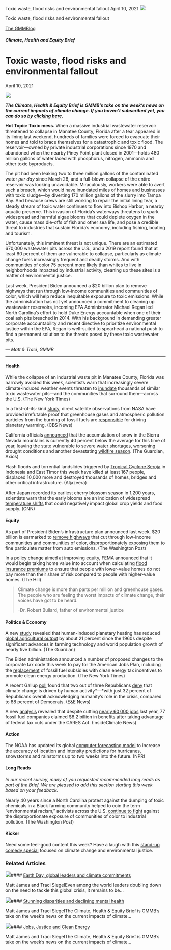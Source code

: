 



Toxic waste, flood risks and environmental fallout
April 10, 2021
![](data:image/gif;base64,R0lGODlhAQABAAAAACH5BAEKAAEALAAAAAABAAEAAAICTAEAOw==)![](https://www.gmmb.com/wp-content/uploads/2021/04/Picture1.jpg)



Toxic waste, flood risks and environmental fallout





 [The GMMBlog](/blog/)



##### Climate, Health and Equity Brief

 Toxic waste, flood risks and environmental fallout
==================================================


April 10, 2021



![](data:image/gif;base64,R0lGODlhAQABAAAAACH5BAEKAAEALAAAAAABAAEAAAICTAEAOw==)![](https://www.gmmb.com/wp-content/uploads/2021/04/Picture1-552x552.jpg) 


***The Climate, Health & Equity Brief is GMMB’s take on the week’s news on the current impacts of climate change. If you haven’t subscribed yet, you can do so by [clicking here](https://mailchimp.us4.list-manage.com/subscribe?u=f2f8c4bdabe1a2a83f914e813&id=4a13a601e2).***


**Hot Topic: Toxic mess.** When a massive industrial wastewater reservoir threatened to collapse in Manatee County, Florida after a tear appeared in its lining last weekend, hundreds of families were forced to evacuate their homes and told to brace themselves for a catastrophic and toxic flood. The reservoir—owned by private industrial corporations since 1970 and abandoned when the nearby Piney Point plant closed in 2001—holds 480 million gallons of water laced with phosphorus, nitrogen, ammonia and other toxic byproducts.


The pit had been leaking two to three million gallons of the contaminated water *per day* since March 26, and a full-blown collapse of the entire reservoir was looking unavoidable. Miraculously, workers were able to avert such a breach, which would have inundated miles of homes and businesses with toxic sludge—by diverting 170 million gallons of the slurry into Tampa Bay. And because crews are still working to repair the initial lining tear, a steady stream of toxic water continues to flow into Bishop Harbor, a nearby aquatic preserve. This invasion of Florida’s waterways threatens to spark widespread and harmful algae blooms that could deplete oxygen in the water, cause mass die-offs of fish and other sea life, and pose a credible threat to industries that sustain Florida’s economy, including fishing, boating and tourism.


Unfortunately, this imminent threat is not unique. There are an estimated 670,000 wastewater pits across the U.S., and a 2019 report found that at least 60 percent of them are vulnerable to collapse, particularly as climate change fuels increasingly frequent and deadly storms. And with communities of color 75 percent more likely than whites to live in neighborhoods impacted by industrial activity, cleaning up these sites is a matter of environmental justice.


Last week, President Biden announced a $20 billion plan to remove highways that run through low-income communities and communities of color, which will help reduce inequitable exposure to toxic emissions. While the administration has not yet announced a commitment to cleaning up wastewater reservoirs, incoming EPA Administrator Michael Regan led North Carolina’s effort to hold Duke Energy accountable when one of their coal ash pits breached in 2014. With his background in demanding greater corporate accountability and recent directive to prioritize environmental justice within the EPA, Regan is well-suited to spearhead a national push to find a permanent solution to the threats posed by these toxic wastewater pits.        


*— Matt & Traci, GMMB*




---


#### Health


While the collapse of an industrial waste pit in Manatee County, Florida was narrowly avoided this week, scientists warn that increasingly severe climate-induced weather events threaten to [inundate](https://urldefense.com/v3/__https:/mailchimp.us4.list-manage.com/track/click?u=f2f8c4bdabe1a2a83f914e813&id=be60225737&e=17c77271a8__;!!HhhKMSGjjQV-!tSNjJBPmKYL17xj2OeWPH8C1TR9vdLJZEjlo5V4F1sY0n77X0fl2MQCoieXGqPmX%24) thousands of similar toxic wastewater pits—and the communities that surround them—across the U.S. (The New York Times)


In a first-of-its-kind [study](https://urldefense.com/v3/__https:/mailchimp.us4.list-manage.com/track/click?u=f2f8c4bdabe1a2a83f914e813&id=a4676d1ebb&e=17c77271a8__;!!HhhKMSGjjQV-!tSNjJBPmKYL17xj2OeWPH8C1TR9vdLJZEjlo5V4F1sY0n77X0fl2MQCoiQHS0qpS%24), direct satellite observations from NASA have provided irrefutable proof that greenhouse gases and atmospheric pollution particles from the burning of fossil fuels are [responsible](https://urldefense.com/v3/__https:/mailchimp.us4.list-manage.com/track/click?u=f2f8c4bdabe1a2a83f914e813&id=fefac9b2a1&e=17c77271a8__;!!HhhKMSGjjQV-!tSNjJBPmKYL17xj2OeWPH8C1TR9vdLJZEjlo5V4F1sY0n77X0fl2MQCoiQRvheST%24) for driving planetary warming. (CBS News)


California officials [announced](https://urldefense.com/v3/__https:/mailchimp.us4.list-manage.com/track/click?u=f2f8c4bdabe1a2a83f914e813&id=eefb13c985&e=17c77271a8__;!!HhhKMSGjjQV-!tSNjJBPmKYL17xj2OeWPH8C1TR9vdLJZEjlo5V4F1sY0n77X0fl2MQCoiZQG0o__%24) that the accumulation of snow in the Sierra Nevada mountains is currently 40 percent below the average for this time of year, leaving the state vulnerable to severe [water shortages](https://urldefense.com/v3/__https:/mailchimp.us4.list-manage.com/track/click?u=f2f8c4bdabe1a2a83f914e813&id=9009646778&e=17c77271a8__;!!HhhKMSGjjQV-!tSNjJBPmKYL17xj2OeWPH8C1TR9vdLJZEjlo5V4F1sY0n77X0fl2MQCoiflkdrKx%24), worsening drought conditions and another devastating [wildfire season](https://urldefense.com/v3/__https:/mailchimp.us4.list-manage.com/track/click?u=f2f8c4bdabe1a2a83f914e813&id=417d2b0f0b&e=17c77271a8__;!!HhhKMSGjjQV-!tSNjJBPmKYL17xj2OeWPH8C1TR9vdLJZEjlo5V4F1sY0n77X0fl2MQCoifgjsZnr%24). (The Guardian, Axios)


Flash floods and torrential landslides triggered by [Tropical Cyclone Seroja](https://urldefense.com/v3/__https:/mailchimp.us4.list-manage.com/track/click?u=f2f8c4bdabe1a2a83f914e813&id=0199ba891d&e=17c77271a8__;!!HhhKMSGjjQV-!tSNjJBPmKYL17xj2OeWPH8C1TR9vdLJZEjlo5V4F1sY0n77X0fl2MQCoiVKSftCw%24) in Indonesia and East Timor this week have killed at least 167 people, displaced 10,000 more and destroyed thousands of homes, bridges and other critical infrastructure. (Aljazeera)


After Japan recorded its earliest cherry blossom season in 1,200 years, scientists warn that the early blooms are an indication of widespread [temperature shifts](https://urldefense.com/v3/__https:/mailchimp.us4.list-manage.com/track/click?u=f2f8c4bdabe1a2a83f914e813&id=0df5d9e520&e=17c77271a8__;!!HhhKMSGjjQV-!tSNjJBPmKYL17xj2OeWPH8C1TR9vdLJZEjlo5V4F1sY0n77X0fl2MQCoiWnAqwWP%24) that could negatively impact global crop yields and food supply. (CNN)


#### Equity


As part of President Biden’s infrastructure plan announced last week, $20 billion is earmarked to [remove highways](https://urldefense.com/v3/__https:/mailchimp.us4.list-manage.com/track/click?u=f2f8c4bdabe1a2a83f914e813&id=51711406dc&e=17c77271a8__;!!HhhKMSGjjQV-!tSNjJBPmKYL17xj2OeWPH8C1TR9vdLJZEjlo5V4F1sY0n77X0fl2MQCoiQCQsKsm%24) that cut through low-income communities and communities of color, disproportionately exposing them to fine particulate matter from auto emissions. (The Washington Post)


In a policy change aimed at improving equity, FEMA announced that it would begin taking home value into account when calculating [flood insurance premiums](https://urldefense.com/v3/__https:/mailchimp.us4.list-manage.com/track/click?u=f2f8c4bdabe1a2a83f914e813&id=c4e85b4bb6&e=17c77271a8__;!!HhhKMSGjjQV-!tSNjJBPmKYL17xj2OeWPH8C1TR9vdLJZEjlo5V4F1sY0n77X0fl2MQCoiTdiGXde%24) to ensure that people with lower-value homes do not pay more than their share of risk compared to people with higher-value homes. (The Hill)



> Climate change is more than parts per million and greenhouse gases. The people who are feeling the worst impacts of climate change, their voices have got to be heard.  
> 
> -Dr. Robert Bullard, father of environmental justice
> 
> 


#### Politics & Economy


A new [study](https://urldefense.com/v3/__https:/mailchimp.us4.list-manage.com/track/click?u=f2f8c4bdabe1a2a83f914e813&id=759bb20952&e=17c77271a8__;!!HhhKMSGjjQV-!tSNjJBPmKYL17xj2OeWPH8C1TR9vdLJZEjlo5V4F1sY0n77X0fl2MQCoiZL2LeV6%24) revealed that human-induced planetary heating has reduced [global agricultural output](https://urldefense.com/v3/__https:/mailchimp.us4.list-manage.com/track/click?u=f2f8c4bdabe1a2a83f914e813&id=33036a2054&e=17c77271a8__;!!HhhKMSGjjQV-!tSNjJBPmKYL17xj2OeWPH8C1TR9vdLJZEjlo5V4F1sY0n77X0fl2MQCoiXsQQFoh%24) by about 21 percent since the 1960s despite significant advances in farming technology and world population growth of nearly five billion. (The Guardian)


The Biden administration announced a number of proposed changes to the corporate tax code this week to pay for the American Jobs Plan, including the [replacement](https://urldefense.com/v3/__https:/mailchimp.us4.list-manage.com/track/click?u=f2f8c4bdabe1a2a83f914e813&id=0b9bca1c99&e=17c77271a8__;!!HhhKMSGjjQV-!tSNjJBPmKYL17xj2OeWPH8C1TR9vdLJZEjlo5V4F1sY0n77X0fl2MQCoicD3cUND%24) of fossil fuel subsidies with clean energy tax incentives to promote clean energy production. (The New York Times)


A recent Gallup [poll](https://urldefense.com/v3/__https:/mailchimp.us4.list-manage.com/track/click?u=f2f8c4bdabe1a2a83f914e813&id=33ff874aad&e=17c77271a8__;!!HhhKMSGjjQV-!tSNjJBPmKYL17xj2OeWPH8C1TR9vdLJZEjlo5V4F1sY0n77X0fl2MQCoideSL_ql%24) found that two out of three Republicans [deny](https://urldefense.com/v3/__https:/mailchimp.us4.list-manage.com/track/click?u=f2f8c4bdabe1a2a83f914e813&id=10cea05ac6&e=17c77271a8__;!!HhhKMSGjjQV-!tSNjJBPmKYL17xj2OeWPH8C1TR9vdLJZEjlo5V4F1sY0n77X0fl2MQCoifmCQmBZ%24) that climate change is driven by human activity*—*with just 32 percent of Republicans overall acknowledging humanity’s role in the crisis, compared to 88 percent of Democrats. (E&E News)


A new [analysis](https://urldefense.com/v3/__https:/mailchimp.us4.list-manage.com/track/click?u=f2f8c4bdabe1a2a83f914e813&id=e5e9c0b966&e=17c77271a8__;!!HhhKMSGjjQV-!tSNjJBPmKYL17xj2OeWPH8C1TR9vdLJZEjlo5V4F1sY0n77X0fl2MQCoiTbiM_ug%24) revealed that despite cutting [nearly 60,000 jobs](https://urldefense.com/v3/__https:/mailchimp.us4.list-manage.com/track/click?u=f2f8c4bdabe1a2a83f914e813&id=d6162fb2fe&e=17c77271a8__;!!HhhKMSGjjQV-!tSNjJBPmKYL17xj2OeWPH8C1TR9vdLJZEjlo5V4F1sY0n77X0fl2MQCoifcIzj2Y%24) last year, 77 fossil fuel companies claimed $8.2 billion in benefits after taking advantage of federal tax cuts under the CARES Act. (InsideClimate News)


#### Action


The NOAA has updated its global [computer forecasting model](https://urldefense.com/v3/__https:/mailchimp.us4.list-manage.com/track/click?u=f2f8c4bdabe1a2a83f914e813&id=ce61e49269&e=17c77271a8__;!!HhhKMSGjjQV-!tSNjJBPmKYL17xj2OeWPH8C1TR9vdLJZEjlo5V4F1sY0n77X0fl2MQCoid3icKQo%24) to increase the accuracy of location and intensity predictions for hurricanes, snowstorms and rainstorms up to two weeks into the future. (NPR)


#### Long Reads


*In our recent survey, many of you requested recommended long reads as part of the Brief. We are pleased to add this section starting this week based on your feedback.*


Nearly 40 years since a North Carolina protest against the dumping of toxic chemicals in a Black farming community helped to coin the term “environmental racism,” activists across the U.S. [continue to fight](https://urldefense.com/v3/__https:/mailchimp.us4.list-manage.com/track/click?u=f2f8c4bdabe1a2a83f914e813&id=7f5d08b6a8&e=17c77271a8__;!!HhhKMSGjjQV-!tSNjJBPmKYL17xj2OeWPH8C1TR9vdLJZEjlo5V4F1sY0n77X0fl2MQCoiYwyE6n3%24) against the disproportionate exposure of communities of color to industrial pollution. (The Washington Post)


#### Kicker


Need some feel-good content this week? Have a laugh with this [stand-up comedy special](https://aintyourmamasheatwave.com/) focused on climate change and environmental justice.









### Related Articles

![](data:image/gif;base64,R0lGODlhAQABAAAAACH5BAEKAAEALAAAAAABAAEAAAICTAEAOw==)![](https://www.gmmb.com/wp-content/uploads/2021/04/b5197d82-9fb4-4c84-a8d9-e468348c4c67-380x200.jpg)#### [Earth Day, global leaders and climate commitments](https://www.gmmb.com/news/earth-day-global-leaders-and-climate-commitments/)

Matt James and Traci SiegelEven among the world leaders doubling down on the need to tackle this global crisis, it remains to be…

![](data:image/gif;base64,R0lGODlhAQABAAAAACH5BAEKAAEALAAAAAABAAEAAAICTAEAOw==)![](https://www.gmmb.com/wp-content/uploads/2021/04/4.16header-380x200.png)#### [Stunning disparities and declining mental health](https://www.gmmb.com/news/stunning-disparities-and-declining-mental-health/)

Matt James and Traci SiegelThe Climate, Health & Equity Brief is GMMB’s take on the week’s news on the current impacts of climate…

![](data:image/gif;base64,R0lGODlhAQABAAAAACH5BAEKAAEALAAAAAABAAEAAAICTAEAOw==)![](https://www.gmmb.com/wp-content/uploads/2021/04/biden-380x200.jpg)#### [Jobs, Justice and Clean Energy](https://www.gmmb.com/news/jobs-justice-and-clean-energy/)

Matt James and Traci SiegelThe Climate, Health & Equity Brief is GMMB’s take on the week’s news on the current impacts of climate…




